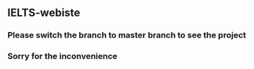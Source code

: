 ## IELTS-webiste

### Please switch the branch to master branch to see the project
### Sorry for the inconvenience
